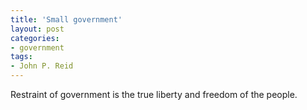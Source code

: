 ```yaml
---
title: 'Small government'
layout: post
categories:
- government
tags:
- John P. Reid
---
```


Restraint of government is the true liberty and freedom of the people.